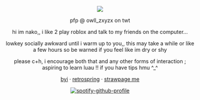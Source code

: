 <div align="center">
  
![](https://komarev.com/ghpvc/?username=CaravanOfThieves&color=yellow&label=dinner_is_served!)

</div>
<div align="center">
  
pfp @ owll_zxyzx on twt

</div>
<div align="center">

<div align="center">
  
hi im nako,, i like 2 play roblox and talk to my friends on the computer...

</div>
<div align="center">
  
lowkey socially awkward until i warm up to you,, this may take a while or like a few hours so be warned if you feel like im dry or shy

</div>
<div align="center">
  
please c+h, i encourage both that and any other forms of interaction ; aspiring to learn luau !! if you have tips hmu ^_^

</div>
<div align="center">
  
[byi](https://rentry.co/dollicore) · [retrospring](https://retrospring.net/@anthropicdesire) · [strawpage me](https://akoswonderland.straw.page)
</div>
<div align="center">

[![spotify-github-profile](https://spotify-github-profile.kittinanx.com/api/view?uid=31xu3wwd6hv7usmrqh2dnoppcqbq&cover_image=true&theme=natemoo-re&show_offline=true&background_color=3e1919&interchange=false&bar_color=4e93b1&bar_color_cover=true)](https://github.com/kittinan/spotify-github-profile)

</div>

